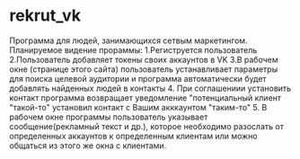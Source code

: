# rekrut_vk
Программа для людей, занимающихся сетвым маркетингом.
Планируемое видение прораммы:
1.Региструется пользователь
2.Пользователь добавляет токены своих аккаунтов в VK
3.В рабочем окне (странице этого сайта) пользователь устанавливает параметры для поиска целевой аудитории и программа автоматически будет 
добавлять найденных людей в контакты
4. При соглашениии установить контакт программа возвращает уведомление "потенциальный клиент "такой-то" установил контакт 
с Вашим акккаунтом "таким-то"
5. В рабочем окне программы пользователь указывает сообщение(рекламный текст и др.), которое необходимо разослать от определенных аккаунтов
к определенным клиентам или можно общаться из этого же окна с клиентами.
